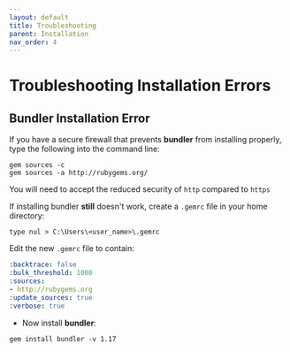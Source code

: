 ```yaml
---
layout: default
title: Troubleshooting
parent: Installation
nav_order: 4
---
```


# Troubleshooting Installation Errors

## Bundler Installation Error

If you have a secure firewall that prevents **bundler** from installing properly, type the following into the command line:

`gem sources -c`  
`gem sources -a http://rubygems.org/`

You will need to accept the reduced security of `http` compared to `https`  

If installing bundler **still** doesn't work, create a `.gemrc` file in your home directory:

```terminal
type nul > C:\Users\<user_name>\.gemrc
```

Edit the new `.gemrc` file to contain:

```yml
:backtrace: false
:bulk_threshold: 1000
:sources:
- http://rubygems.org
:update_sources: true
:verbose: true
```

- Now install **bundler**:

```terminal
gem install bundler -v 1.17
```
